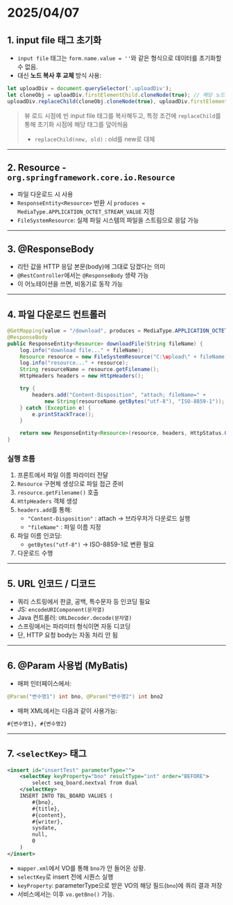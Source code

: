 # 2025/04/07

## 1. input file 태그 초기화

- `input file` 태그는 `form.name.value = ''`와 같은 형식으로 데이터를 초기화할 수 없음.
- 대신 **노드 복사 후 교체** 방식 사용:

```javascript
let uploadDiv = document.querySelector('.uploadDiv');
let cloneObj = uploadDiv.firstElementChild.cloneNode(true); // 해당 노드를 복사
uploadDiv.replaceChild(cloneObj.cloneNode(true), uploadDiv.firstElementChild);
```

> 뷰 로드 시점에 빈 input file 태그를 복사해두고, 특정 조건에 `replaceChild`를 통해 초기화 시점에 해당 태그를 덮어씌움  
> - `replaceChild(new, old)` : old를 new로 대체

---

## 2. Resource - `org.springframework.core.io.Resource`

- 파일 다운로드 시 사용
- `ResponseEntity<Resource>` 반환 시 `produces = MediaType.APPLICATION_OCTET_STREAM_VALUE` 지정
- `FileSystemResource`: 실제 파일 시스템의 파일을 스트림으로 응답 가능

---

## 3. @ResponseBody

- 리턴 값을 HTTP 응답 본문(body)에 그대로 담겠다는 의미
- `@RestController`에서는 `@ResponseBody` 생략 가능
- 이 어노테이션을 쓰면, 비동기로 동작 가능
---

## 4. 파일 다운로드 컨트롤러

```java
@GetMapping(value = "/download", produces = MediaType.APPLICATION_OCTET_STREAM_VALUE)
@ResponseBody
public ResponseEntity<Resource> downloadFile(String fileName) {
    log.info("download file..." + fileName);
    Resource resource = new FileSystemResource("C:\upload\" + fileName);
    log.info("resource..." + resource);
    String resourceName = resource.getFilename();
    HttpHeaders headers = new HttpHeaders();

    try {
        headers.add("Content-Disposition", "attach; fileName=" +
            new String(resourceName.getBytes("utf-8"), "ISO-8859-1"));
    } catch (Exception e) {
        e.printStackTrace();
    }

    return new ResponseEntity<Resource>(resource, headers, HttpStatus.OK);
}
```

### 실행 흐름
1. 프론트에서 파일 이름 파라미터 전달
2. `Resource` 구현체 생성으로 파일 접근 준비
3. `resource.getFilename()` 호출
4. `HttpHeaders` 객체 생성
5. `headers.add`를 통해:
   - `"Content-Disposition"` : attach → 브라우저가 다운로드 실행
   - `"fileName"` : 파일 이름 지정
6. 파일 이름 인코딩:
   - `getBytes("utf-8")` → ISO-8859-1로 변환 필요
7. 다운로드 수행

---

## 5. URL 인코드 / 디코드

- 쿼리 스트링에서 한글, 공백, 특수문자 등 인코딩 필요
- JS: `encodeURIComponent(문자열)`
- Java 컨트롤러: `URLDecoder.decode(문자열)`
- 스프링에서는 파라미터 형식이면 자동 디코딩
- 단, HTTP 요청 body는 자동 처리 안 됨

---

## 6. @Param 사용법 (MyBatis)

- 매퍼 인터페이스에서:

```java
@Param("변수명1") int bno, @Param("변수명2") int bno2
```

- 매퍼 XML에서는 다음과 같이 사용가능:

```xml
#{변수명1}, #{변수명2}
```

---

## 7. `<selectKey>` 태그

```xml
<insert id="insertTest" parameterType="">
    <selectKey keyProperty="bno" resultType="int" order="BEFORE">
        select seq_board.nextval from dual
    </selectKey>
    INSERT INTO TBL_BOARD VALUES (
        #{bno},
        #{title},
        #{content},
        #{writer},
        sysdate,
        null,
        0
    )
</insert>
```

- `mapper.xml`에서 VO를 통해 `bno`가 안 들어온 상황.
- `selectKey`로 insert 전에 시퀀스 실행
- `keyProperty`: parameterType으로 받은 VO의 해당 필드(`bno`)에 쿼리 결과 저장
- 서비스에서는 이후 `vo.getBno()` 가능.
